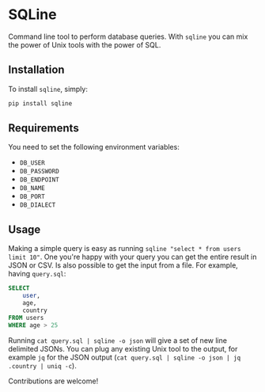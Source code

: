 # SQLine

Command line tool to perform database queries. With `sqline` you can mix the
power of Unix tools with the power of SQL.

## Installation

To install `sqline`, simply:

```bash
pip install sqline
```

## Requirements

You need to set the following environment variables:
- `DB_USER`
- `DB_PASSWORD`
- `DB_ENDPOINT`
- `DB_NAME`
- `DB_PORT`
- `DB_DIALECT`

## Usage

Making a simple query is easy as running `sqline "select * from users limit 10"`. One you're happy with your query you can get the entire result in JSON or CSV. Is also possible to get the input from a file. For example, having `query.sql`:

```SQL
SELECT
    user,
    age,
    country
FROM users
WHERE age > 25
```

Running `cat query.sql | sqline -o json` will give a set of new line delimited JSONs. You can plug any existing Unix tool to the output, for example `jq` for the JSON output (`cat query.sql | sqline -o json | jq .country | uniq -c`).


Contributions are welcome!
